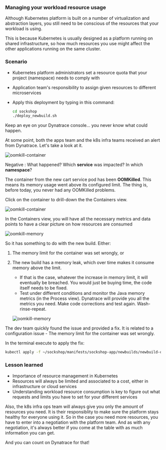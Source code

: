 ### Managing your workload resource usage

Although Kubernetes platform is built on a number of virtualization and abstraction layers, you still need to be conscious of the resources that your workload is using.

This is because Kubernetes is usually designed as a platform running on shared infrastructure, so how much resources you use might affect the other applications running on the same cluster.

### Scenario
- Kubernetes platform administrators set a resource quota that your project (namespace) needs to comply with
- Application team's responsibility to assign given resources to different microservices
- Apply this deployment by typing in this command:

  ```bash
  cd sockshop
  ./deploy_newbuild.sh
  ```

Keep an eye on your Dynatrace console... you never know what could happen.

At some point, both the apps team and the k8s infra teams received an alert from Dynatrace. Let's take a look at it.

![oomkill-container](../assets/k8s/oomkill-problemcard1.png)

Negative
: What happened? Which **service** was impacted? In which **namespace**?

The container from the new cart service pod has been **OOMKilled**. This means its memory usage went above its configured limit. The thing is, before today, you never had any OOMKilled problems.

Click on the container to drill-down the the Containers view.

![oomkill-container](../assets/k8s/oomkill-problemcard2.png)

In the Containers view, you will have all the necessary metrics and data points to have a clear picture on how resources are consumed

![oomkill-memory](../assets/k8s/oomkill-memory.png)  

So it has something to do with the new build. Either:

1. The memory limit for the container was set wrongly, or
2. The new build has a memory leak, which over time makes it consume memory above the limit.
   - If that is the case, whatever the increase in memory limit, it will eventually be breached. You would just be buying time, the code itself needs to be fixed.
   - Test under different conditions and monitor the Java memory metrics (in the Process view). Dynatrace will provide you all the metrics you need. Make code corrections and test again. Wash-rinse-repeat.

   ![oomkill-memory](../assets/k8s/oomkill-memory-trends.png)

The dev team quickly found the issue and provided a fix. It is related to a configuration issue - The memory limit for the container was set wrongly.

In the terminal execute to apply the fix:

```bash
kubectl apply -f ~/sockshop/manifests/sockshop-app/newbuilds/newbuild-quota-fix.yml
```

### Lesson learned
- Importance of resource management in Kubernetes
- Resources will always be limited and associated to a cost, either in infrastructure or cloud services
- Understanding workload resource consumption is key to figure out what requests and limits you have to set for your different services

Also, the k8s infra ops team will always give you only the amount of resources you need. It is their responsiblity to make sure the platform stays healthy for everyone using it. So in the case you need more resources, you have to enter into a negotiation with the platform team. And as with any negotiation, it's always better if you come at the table with as much information you can get.

And you can count on Dynatrace for that!